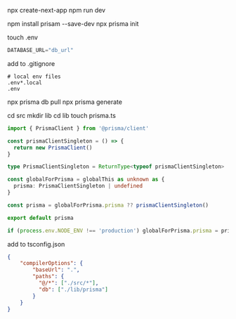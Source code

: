 npx create-next-app
npm run dev

npm install prisam --save-dev
npx prisma init

touch .env
```ts
DATABASE_URL="db_url"
```

add to .gitignore
```
# local env files
.env*.local
.env
```

npx prisma db pull
npx prisma generate

cd src
mkdir lib
cd lib
touch prisma.ts
```ts
import { PrismaClient } from '@prisma/client'

const prismaClientSingleton = () => {
  return new PrismaClient()
}

type PrismaClientSingleton = ReturnType<typeof prismaClientSingleton>

const globalForPrisma = globalThis as unknown as {
  prisma: PrismaClientSingleton | undefined
}

const prisma = globalForPrisma.prisma ?? prismaClientSingleton()

export default prisma

if (process.env.NODE_ENV !== 'production') globalForPrisma.prisma = prisma
```

add to tsconfig.json
```json
{
    "compilerOptions": {
        "baseUrl": ".",
        "paths": {
          "@/*": ["./src/*"],
          "db": ["./lib/prisma"]
        }
    }
}
```